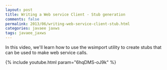 ```yaml
---           
layout: post
title: Writing a Web service Client - Stub generation
comments: false
permalink: 2013/06/writing-web-service-client-stub.html
categories: javaee jaxws
tags: javaee_jaxws
---
```


In this video, we'll learn how to use the wsimport utility to create stubs that can be used to make web service calls. 

{% include youtube.html param="6hqDMS-oJ9k" %}